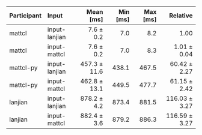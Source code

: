 | Participant | Input | Mean [ms] | Min [ms] | Max [ms] | Relative |
|:---|:---|---:|---:|---:|---:|
| mattcl | input-lanjian | 7.6 ± 0.2 | 7.0 | 8.2 | 1.00 |
| mattcl | input-mattcl | 7.6 ± 0.2 | 7.0 | 8.3 | 1.01 ± 0.04 |
| mattcl-py | input-lanjian | 457.3 ± 11.6 | 438.1 | 467.5 | 60.42 ± 2.27 |
| mattcl-py | input-mattcl | 462.8 ± 13.1 | 449.5 | 477.7 | 61.15 ± 2.42 |
| lanjian | input-lanjian | 878.2 ± 4.2 | 873.4 | 881.5 | 116.03 ± 3.27 |
| lanjian | input-mattcl | 882.4 ± 3.6 | 879.2 | 886.3 | 116.59 ± 3.27 |
